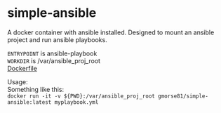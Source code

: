 # simple-ansible
A docker container with ansible installed. Designed to mount an ansible project and run ansible playbooks.

`ENTRYPOINT` is ansible-playbook \
`WORKDIR` is /var/ansible_proj_root \
[Dockerfile](https://github.com/gmorse81/docker-ansible-playbook/blob/master/Dockerfile)
 

Usage: \
Something like this: \
`docker run -it -v ${PWD}:/var/ansible_proj_root gmorse81/simple-ansible:latest myplaybook.yml`